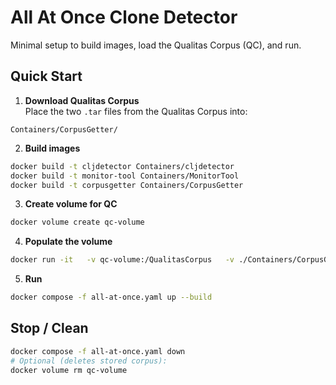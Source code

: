 # All At Once Clone Detector

Minimal setup to build images, load the Qualitas Corpus (QC), and run.

## Quick Start

1) **Download Qualitas Corpus**  
Place the two `.tar` files from the Qualitas Corpus into:
```
Containers/CorpusGetter/
```

2) **Build images**
```bash
docker build -t cljdetector Containers/cljdetector
docker build -t monitor-tool Containers/MonitorTool
docker build -t corpusgetter Containers/CorpusGetter
```

3) **Create volume for QC**
```bash
docker volume create qc-volume
```

4) **Populate the volume**
```bash
docker run -it   -v qc-volume:/QualitasCorpus   -v ./Containers/CorpusGetter:/Download   --name qc-getter   corpusgetter   ./qc-get.sh INSTALL
```

5) **Run**
```bash
docker compose -f all-at-once.yaml up --build
```

## Stop / Clean
```bash
docker compose -f all-at-once.yaml down
# Optional (deletes stored corpus):
docker volume rm qc-volume
```